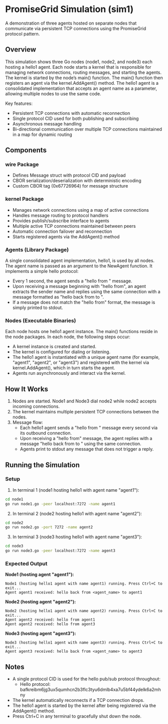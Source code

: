 # PromiseGrid Simulation (sim1)

A demonstration of three agents hosted on separate nodes that communicate via
persistent TCP connections using the PromiseGrid protocol pattern.

## Overview

This simulation shows three Go nodes (node1, node2, and node3) each hosting a
hello1 agent. Each node starts a kernel that is responsible for managing
network connections, routing messages, and starting the agents. The kernel is
started by the node’s main() function. The main() function then registers an
agent via the kernel.AddAgent() method. The hello1 agent is a consolidated
implementation that accepts an agent name as a parameter, allowing multiple
nodes to use the same code.

Key features:

- Persistent TCP connections with automatic reconnection
- Single protocol CID used for both publishing and subscribing
- Asynchronous message handling
- Bi-directional communication over multiple TCP connections maintained in
  a map for dynamic routing

## Components

### wire Package
- Defines Message struct with protocol CID and payload
- CBOR serialization/deserialization with deterministic encoding
- Custom CBOR tag (0x67726964) for message structure

### kernel Package
- Manages network connections using a map of active connections
- Handles message routing to protocol handlers
- Provides publish/subscribe interface to agents
- Multiple active TCP connections maintained between peers
- Automatic connection failover and reconnection
- Starts registered agents via the AddAgent() method

### Agents (Library Package)
A single consolidated agent implementation, hello1, is used by all nodes.
The agent name is passed as an argument to the NewAgent function. It implements a
simple hello protocol:

- Every 1 second, the agent sends a "hello from <agent name>" message.
- Upon receiving a message beginning with "hello from", an agent extracts the
  sender name and replies using the same connection with a message formatted as
  "hello back from <agent name> to <sender name>".
- If a message does not match the "hello from" format, the message is simply
  printed to stdout.

### Nodes (Executable Binaries)
Each node hosts one hello1 agent instance. The main() functions reside in
the node packages. In each node, the following steps occur:
- A kernel instance is created and started.
- The kernel is configured for dialing or listening.
- The hello1 agent is instantiated with a unique agent name (for example,
  "agent1", "agent2", or "agent3") and registered with the kernel via
  kernel.AddAgent(), which in turn starts the agent.
- Agents run asynchronously and interact via the kernel.

## How It Works

1. Nodes are started. Node1 and Node3 dial node2 while node2 accepts incoming
   connections.
2. The kernel maintains multiple persistent TCP connections between the nodes.
3. Message flow:
   - Each hello1 agent sends a "hello from <agent name>" message every second
     via its outbound connection.
   - Upon receiving a "hello from" message, the agent replies with a message
     "hello back from <agent name> to <sender name>" using the same connection.
   - Agents print to stdout any message that does not trigger a reply.

## Running the Simulation

### Setup
1. In terminal 1 (node1 hosting hello1 with agent name "agent1"):
```bash
cd node1
go run node1.go -peer localhost:7272 -name agent1
```

2. In terminal 2 (node2 hosting hello1 with agent name "agent2"):
```bash
cd node2
go run node2.go -port 7272 -name agent2
```

3. In terminal 3 (node3 hosting hello1 with agent name "agent3"):
```bash
cd node3
go run node3.go -peer localhost:7272 -name agent3
```

### Expected Output

**Node1 (hosting agent "agent1"):**
```
Node1 (hosting hello1 agent with name agent1) running. Press Ctrl+C to
exit...
Agent agent1 received: hello back from <agent_name> to agent1
```

**Node2 (hosting agent "agent2"):**
```
Node2 (hosting hello1 agent with name agent2) running. Press Ctrl+C to
exit...
Agent agent2 received: hello from agent1
Agent agent2 received: hello from agent3
```

**Node3 (hosting agent "agent3"):**
```
Node3 (hosting hello1 agent with name agent3) running. Press Ctrl+C to
exit...
Agent agent3 received: hello back from <agent_name> to agent3
```

## Notes

- A single protocol CID is used for the hello pub/sub protocol throughout:
  - Hello protocol:
    bafkreibm6jg3ux5qumhcn2b3flc3tyu6dmlb4xa7u5bf44ydelk6a2mhny
- The kernel automatically reconnects if a TCP connection drops.
- The hello1 agent is started by the kernel after being registered via the
  AddAgent() method.
- Press Ctrl+C in any terminal to gracefully shut down the node.

